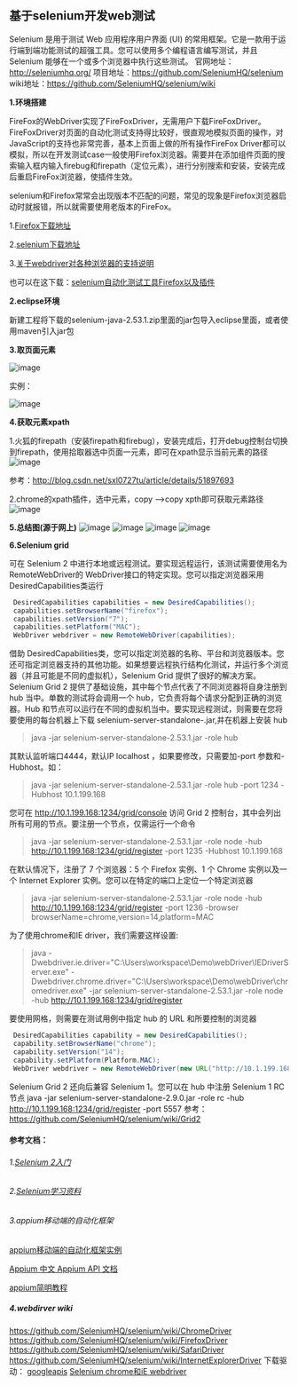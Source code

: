 **基于selenium开发web测试**
---

Selenium 是用于测试 Web 应用程序用户界面 (UI) 的常用框架。它是一款用于运行端到端功能测试的超强工具。您可以使用多个编程语言编写测试，并且 Selenium 能够在一个或多个浏览器中执行这些测试。
官网地址：http://seleniumhq.org/
项目地址：https://github.com/SeleniumHQ/selenium
wiki地址：https://github.com/SeleniumHQ/selenium/wiki

**1.环境搭建**

FireFox的WebDriver实现了FireFoxDriver，无需用户下载FireFoxDriver。FireFoxDriver对页面的自动化测试支持得比较好，很直观地模拟页面的操作，对JavaScript的支持也非常完善，基本上页面上做的所有操作FireFox Driver都可以模拟，所以在开发测试case一般使用Firefox浏览器。需要并在添加组件页面的搜索输入框内输入firebug和firepath（定位元素），进行分别搜索和安装，安装完成后重启FireFox浏览器，使插件生效。

selenium和Firefox常常会出现版本不匹配的问题，常见的现象是Firefox浏览器启动时就报错，所以就需要使用老版本的FireFox。

1.[Firefox下载地址](https://ftp.mozilla.org/pub/firefox/releases/)

2.[selenium下载地址](http://selenium-release.storage.googleapis.com/index.html)

3.[关于webdriver对各种浏览器的支持说明](http://www.07net01.com/linux/webdriverduigezhongliulanqidezhichi_588995_1379679901.html)

也可以在这下载：[selenium自动化测试工具Firefox以及插件](http://download.csdn.net/detail/tianwei7518/9801880)

**2.eclipse环境**

新建工程将下载的selenium-java-2.53.1.zip里面的jar包导入eclipse里面，或者使用maven引入jar包

**3.取页面元素**

![image](https://github.com/slimina/fitnesse_demo/blob/master/images/950020-20160705210138936-1387302722.png?raw=true)

实例：

![image](https://github.com/slimina/fitnesse_demo/blob/master/images/402003944.png?raw=true)

**4.获取元素xpath**

1.火狐的firepath（安装firepath和firebug），安装完成后，打开debug控制台切换到firepath，使用拾取器选中页面一元素，即可在xpath显示当前元素的路径
![image](https://github.com/slimina/fitnesse_demo/blob/master/images/12.png?raw=true)

参考：http://blog.csdn.net/sxl0727tu/article/details/51897693

2.chrome的xpath插件，选中元素，copy -->copy xpth即可获取元素路径
![image](https://github.com/slimina/fitnesse_demo/blob/master/images/13.png?raw=true)

**5.总结图(源于网上)**
![image](https://github.com/slimina/fitnesse_demo/blob/master/images/21.png?raw=true)
![image](https://github.com/slimina/fitnesse_demo/blob/master/images/22.png?raw=true)
![image](https://github.com/slimina/fitnesse_demo/blob/master/images/23.png?raw=true)
![image](https://github.com/slimina/fitnesse_demo/blob/master/images/24.png?raw=true)

**6.Selenium grid**

可在 Selenium 2 中进行本地或远程测试。要实现远程运行，该测试需要使用名为 RemoteWebDriver的 WebDriver接口的特定实现。您可以指定浏览器采用 DesiredCapabilities类运行
```java
 DesiredCapabilities capabilities = new DesiredCapabilities(); 
 capabilities.setBrowserName("firefox"); 
 capabilities.setVersion("7"); 
 capabilities.setPlatform("MAC"); 
 WebDriver webdriver = new RemoteWebDriver(capabilities);
```
借助 DesiredCapabilities类，您可以指定浏览器的名称、平台和浏览器版本。您还可指定浏览器支持的其他功能。如果想要远程执行结构化测试，并运行多个浏览器（并且可能是不同的虚拟机），Selenium Grid 提供了很好的解决方案。
Selenium Grid 2 提供了基础设施，其中每个节点代表了不同浏览器将自身注册到 hub 当中。单数的测试将会调用一个 hub，它负责将每个请求分配到正确的浏览器。Hub 和节点可以运行在不同的虚拟机当中。要实现远程测试，则需要在您将要使用的每台机器上下载 selenium-server-standalone-<version>.jar,并在机器上安装 hub
>java -jar selenium-server-standalone-2.53.1.jar -role hub

其默认监听端口4444，默认IP localhost ，如果要修改，只需要加-port 参数和-Hubhost。如：
>java -jar selenium-server-standalone-2.53.1.jar -role hub -port 1234 -Hubhost 10.1.199.168

您可在 http://10.1.199.168:1234/grid/console 访问 Grid 2 控制台，其中会列出所有可用的节点。要注册一个节点，仅需运行一个命令
> java -jar selenium-server-standalone-2.53.1.jar -role node -hub http://10.1.199.168:1234/grid/register -port 1235 -Hubhost 10.1.199.168

在默认情况下，注册了 7 个浏览器：5 个 Firefox 实例、1 个 Chrome 实例以及一个 Internet Explorer 实例。您可以在特定的端口上定位一个特定浏览器
>java -jar selenium-server-standalone-2.53.1.jar -role node -hub http://10.1.199.168:1234/grid/register -port 1236 -browser browserName=chrome,version=14,platform=MAC

为了使用chrome和IE driver，我们需要这样设置:
>java -Dwebdriver.ie.driver="C:\Users\workspace\Demo\webDriver\IEDriverServer.exe" -Dwebdriver.chrome.driver="C:\Users\workspace\Demo\webDriver\chromedriver.exe" -jar selenium-server-standalone-2.53.1.jar -role node -hub http://10.1.199.168:1234/grid/register


要使用网格，则需要在测试用例中指定 hub 的 URL 和所要控制的浏览器
```java
 DesiredCapabilities capability = new DesiredCapabilities(); 
 capability.setBrowserName("chrome"); 
 capability.setVersion("14"); 
 capability.setPlatform(Platform.MAC); 
 WebDriver webdriver = new RemoteWebDriver(new URL("http://10.1.199.168:1234/grid/register"), capability);
```
Selenium Grid 2 还向后兼容 Selenium 1。您可以在 hub 中注册 Selenium 1 RC 节点
java -jar selenium-server-standalone-2.9.0.jar -role rc -hub http://10.1.199.168:1234/grid/register -port 5557
参考：https://github.com/SeleniumHQ/selenium/wiki/Grid2


#### 参考文档：

###### 1.[Selenium 2入门](https://www.ibm.com/developerworks/cn/web/wa-selenium2/)

###### 2.[Selenium学习资料](http://www.cnblogs.com/tobecrazy/category/605623.html)

###### 3.appium移动端的自动化框架

[appium移动端的自动化框架实例](http://www.cnblogs.com/tobecrazy/category/699177.html)

[Appium 中文 Appium API 文档](https://testerhome.com/topics/3144)

[appium简明教程](http://www.yangyanxing.com/article/1266.html)

##### 4.webdirver wiki
https://github.com/SeleniumHQ/selenium/wiki/ChromeDriver
https://github.com/SeleniumHQ/selenium/wiki/FirefoxDriver
https://github.com/SeleniumHQ/selenium/wiki/SafariDriver
https://github.com/SeleniumHQ/selenium/wiki/InternetExplorerDriver
下载驱动：
[googleapis](http://selenium-release.storage.googleapis.com/index.html)
[Selenium chrome和iE webdriver](http://download.csdn.net/detail/tianwei7518/9802292)
